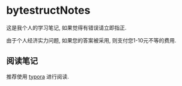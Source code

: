 # bytestructNotes
这是我个人的学习笔记, 如果觉得有错误请立即指正.

由于个人经济实力问题, 如果您的答案被采用, 则支付您1-10元不等的费用.



## 阅读笔记

推荐使用 [typora](https://typora.io/) 进行阅读.